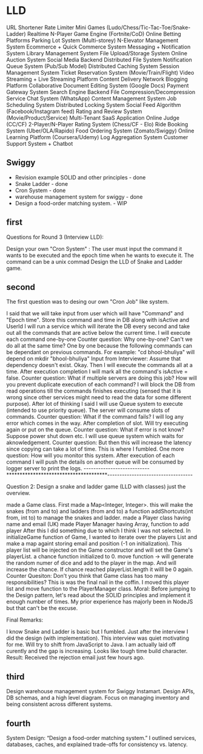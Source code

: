 # LLD

URL Shortener
Rate Limiter
Mini Games (Ludo/Chess/Tic-Tac-Toe/Snake-Ladder)
Realtime N-Player Game Engine (Fortnite/CoD)
Online Betting Platforms
Parking Lot System (Multi-storey)
N-Elevator Management System
Ecommerce + Quick Commerce System
Messaging + Notification System
Library Management System
File Upload/Storage System
Online Auction System
Social Media Backend
Distributed File System
Notification Queue System (Pub/Sub Model)
Distributed Caching System
Session Management System
Ticket Reservation System (Movie/Train/Flight)
Video Streaming + Live Streaming Platform
Content Delivery Network
Blogging Platform
Collaborative Document Editing System (Google Docs)
Payment Gateway System
Search Engine Backend
File Compression/Decompression Service
Chat System (WhatsApp)
Content Management System
Job Scheduling System
Distributed Locking System
Social Feed Algorithm (Facebook/Instagram feed)
Rating and Review System (Movie/Product/Service)
Multi-Tenant SaaS Application
Online Judge (CC/CF)
2-Player/N-Player Rating System (Chess/CF - Elo)
Ride Booking System (Uber/OLA/Rapido)
Food Ordering System (Zomato/Swiggy)
Online Learning Platform (Coursera/Udemy)
Log Aggregation System
Customer Support System + Chatbot

## Swiggy

- Revision example SOLID and other principles - done
- Snake Ladder - done
- Cron System - done
- warehouse management system for swiggy - done
- Design a food-order matching system. - WIP

## first

Questions for Round 3 (Interview LLD):

Design your own "Cron System" :
The user must input the command it wants to be executed and the epoch time when he wants to execute it.
The command can be a unix commad
Design the LLD of Snake and Ladder game.

## second

The first question was to desing our own "Cron Job" like system.

I said that we will take input from user which will have "Command" and "Epoch time".
Store this command and time in DB along with isActive and UserId
I will run a service which will iterate the DB every second and take out all the commands that are active below the current time.
I will execute each command one-by-one
Counter question: Why one-by-one? Can't we do all at the same time?
One by one because the following commands can be dependant on previous commands. For example: "cd bhool-bhuliya" will depend on mkdir "bhool-bhuliya"
Input from Interviewer: Assume that dependency doesn't exist.
Okay. Then I will execute the commands all at a time.
After execution completion I will mark all the command's isActive = false.
Counter question: What if multiple servers are doing this job? How will you prevent duplicate execution of each command?
I will block the DB from read operations till the commands finishes executing (sensed that it is wrong since other services might need to read the data for some different purpose).
After lot of thinking I said I will use Queue system to execute (intended to use priority queue). The server will consume slots of commands.
Counter question: What if the command fails?
I will log any error which comes in the way. After completion of slot. Will try executing again or put on the queue.
Counter question: What if error is not know? Suppose power shut down etc.
I will use queue system which waits for aknowledgement.
Counter question: But then this will increase the latency since copying can take a lot of time.
This is where I fumbled.
One more question: How will you monitor this system.
After execution of each command I will push the details on another queue will be consumed by logger server to print the logs.
---------------------------**************************************-----------------------------------

Question 2: Design a snake and ladder game (LLD with classes) just the overview.

made a Game class. First made a Map<Integer, Integer>. this will make the snakes (from and to) and ladders (from and to)
a function addShortcuts(int from, int to) to manage the snakes and ladder.
made a Player class having name and email (UK)
made Player Manager having Array, function to add player
After this I did something due to which I think I was not selected. In initializeGame function of Game, I wanted to iterate over the players List and make a map againt storing email and position (-1 on initialization). This player list will be injected on the Game constructor and will set the Game's playerList.
a chance function initialized to 0.
move function -> will generate the random numer of dice and add to the player in the map. And will increase the chance. If chance reached playerList.length it willl be 0 again.
Counter Quesiton: Don't you think that Game class has too many responsibilities?
This is was the final nail in the coffin. I moved this player list and move function to the PlayerManager class.
Moral: Before jumping to the Design pattern, let's read about the SOLID principles and implement it enough number of times. My prior experience has majorly been in NodeJS but that can't be the excuse.

Final Remarks:

I know Snake and Ladder is basic but I fumbled.
Just after the interview I did the design (with implementation).
This interview was quiet motivating for me. Will try to shift from JavaScript to Java.
I am actually laid off curently and the gap is increasing. Looks like tough time build character.
Result: Received the rejection email just few hours ago.

## third

Design warehouse management system for Swiggy Instamart. Design APIs, DB schemas, and a high level diagram. Focus on managing inventory and being consistent across different systems.

## fourth

System Design: “Design a food-order matching system.” I outlined services, databases, caches, and explained trade-offs for consistency vs. latency.
